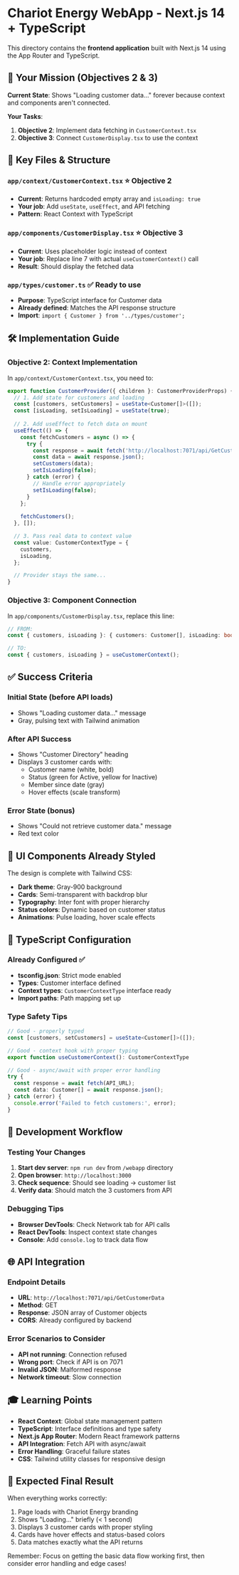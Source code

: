 # Chariot Energy WebApp - Next.js 14 + TypeScript

This directory contains the **frontend application** built with Next.js 14 using the App Router and TypeScript.

## 🎯 Your Mission (Objectives 2 & 3)

**Current State**: Shows "Loading customer data..." forever because context and components aren't connected.

**Your Tasks**: 
1. **Objective 2**: Implement data fetching in `CustomerContext.tsx`
2. **Objective 3**: Connect `CustomerDisplay.tsx` to use the context

## 📁 Key Files & Structure

### `app/context/CustomerContext.tsx` ⭐ **Objective 2**
- **Current**: Returns hardcoded empty array and `isLoading: true`
- **Your job**: Add `useState`, `useEffect`, and API fetching
- **Pattern**: React Context with TypeScript

### `app/components/CustomerDisplay.tsx` ⭐ **Objective 3**  
- **Current**: Uses placeholder logic instead of context
- **Your job**: Replace line 7 with actual `useCustomerContext()` call
- **Result**: Should display the fetched data

### `app/types/customer.ts` ✅ **Ready to use**
- **Purpose**: TypeScript interface for Customer data
- **Already defined**: Matches the API response structure
- **Import**: `import { Customer } from '../types/customer';`

## 🛠️ Implementation Guide

### Objective 2: Context Implementation

In `app/context/CustomerContext.tsx`, you need to:

```typescript
export function CustomerProvider({ children }: CustomerProviderProps) {
  // 1. Add state for customers and loading
  const [customers, setCustomers] = useState<Customer[]>([]);
  const [isLoading, setIsLoading] = useState(true);
  
  // 2. Add useEffect to fetch data on mount
  useEffect(() => {
    const fetchCustomers = async () => {
      try {
        const response = await fetch('http://localhost:7071/api/GetCustomerData');
        const data = await response.json();
        setCustomers(data);
        setIsLoading(false);
      } catch (error) {
        // Handle error appropriately
        setIsLoading(false);
      }
    };
    
    fetchCustomers();
  }, []);

  // 3. Pass real data to context value
  const value: CustomerContextType = {
    customers,
    isLoading,
  };

  // Provider stays the same...
}
```

### Objective 3: Component Connection

In `app/components/CustomerDisplay.tsx`, replace this line:
```typescript
// FROM:
const { customers, isLoading }: { customers: Customer[], isLoading: boolean } = { customers: [], isLoading: true }; 

// TO:
const { customers, isLoading } = useCustomerContext();
```

## ✅ Success Criteria

### Initial State (before API loads)
- Shows "Loading customer data..." message
- Gray, pulsing text with Tailwind animation

### After API Success
- Shows "Customer Directory" heading
- Displays 3 customer cards with:
  - Customer name (white, bold)
  - Status (green for Active, yellow for Inactive) 
  - Member since date (gray)
  - Hover effects (scale transform)

### Error State (bonus)
- Shows "Could not retrieve customer data." message
- Red text color

## 🎨 UI Components Already Styled

The design is complete with Tailwind CSS:
- **Dark theme**: Gray-900 background
- **Cards**: Semi-transparent with backdrop blur
- **Typography**: Inter font with proper hierarchy
- **Status colors**: Dynamic based on customer status
- **Animations**: Pulse loading, hover scale effects

## 🔧 TypeScript Configuration

### Already Configured ✅
- **tsconfig.json**: Strict mode enabled
- **Types**: Customer interface defined
- **Context types**: `CustomerContextType` interface ready
- **Import paths**: Path mapping set up

### Type Safety Tips
```typescript
// Good - properly typed
const [customers, setCustomers] = useState<Customer[]>([]);

// Good - context hook with proper typing
export function useCustomerContext(): CustomerContextType

// Good - async/await with proper error handling
try {
  const response = await fetch(API_URL);
  const data: Customer[] = await response.json();
} catch (error) {
  console.error('Failed to fetch customers:', error);
}
```

## 🚀 Development Workflow

### Testing Your Changes
1. **Start dev server**: `npm run dev` from `/webapp` directory
2. **Open browser**: `http://localhost:3000`
3. **Check sequence**: Should see loading → customer list
4. **Verify data**: Should match the 3 customers from API

### Debugging Tips
- **Browser DevTools**: Check Network tab for API calls
- **React DevTools**: Inspect context state changes
- **Console**: Add `console.log` to track data flow

## 🌐 API Integration

### Endpoint Details
- **URL**: `http://localhost:7071/api/GetCustomerData`
- **Method**: GET
- **Response**: JSON array of Customer objects
- **CORS**: Already configured by backend

### Error Scenarios to Consider
- **API not running**: Connection refused
- **Wrong port**: Check if API is on 7071  
- **Invalid JSON**: Malformed response
- **Network timeout**: Slow connection

## 🎓 Learning Points

- **React Context**: Global state management pattern
- **TypeScript**: Interface definitions and type safety
- **Next.js App Router**: Modern React framework patterns
- **API Integration**: Fetch API with async/await
- **Error Handling**: Graceful failure states
- **CSS**: Tailwind utility classes for responsive design

## 📱 Expected Final Result

When everything works correctly:
1. Page loads with Chariot Energy branding
2. Shows "Loading..." briefly (< 1 second)
3. Displays 3 customer cards with proper styling
4. Cards have hover effects and status-based colors
5. Data matches exactly what the API returns

Remember: Focus on getting the basic data flow working first, then consider error handling and edge cases!